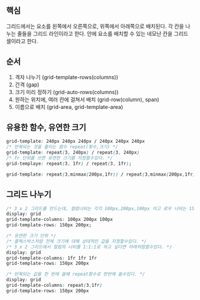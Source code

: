 ## 핵심
그리드에서는 요소를 왼쪽에서 오른쪽으로, 위쪽에서 아래쪽으로 배치된다. 각 칸을 나누는 줄들을 그리드 라인이라고 한다. 안에 요소를 배치할 수 있는 네모난 칸을 그리드 셀이라고 한다.

## 순서
1. 격자 나누기 (grid-template-rows(columns))
2. 간격 (gap)
3. 크기 미리 정하기 (grid-auto-rows(columns))
4. 원하는 위치에, 여러 칸에 걸쳐서 배치 (grid-row(column), span)
5. 이름으로 배치 (grid-area, grid-template-area)

## 유용한 함수, 유연한 크기
```CSS
grid-template: 240px 240px 240px / 240px 240px 240px
/* 반복되는 것을 줄이는 함수 repeat(횟수,크기) */
grid-template: repeat(3, 240px) / repeat(3, 240px)
/* fr 단위를 쓰면 유연한 크기를 지정할수있다. */
grid-templaye: repeat(3, 1fr) / repeat(3, 1fr);
```

```css
grid-template: repeat(3,minmax(200px,1fr)) / repeat(3,minmax(200px,1fr))
```

## 그리드 나누기
```CSS
/* 3 x 2 그리드를 만드는데, 컬럼너비는 각각 100px,200px,100px 이고 로우 너비는 150px 200px일때 */
display: grid
grid-template-columns: 100px 200px 100px
grid-template-rows: 150px 200px;
```
```CSS
/* 유연한 크기 단위 */
/* 플렉스박스처럼 전체 크기에 대해 상대적인 값을 지정할수있다. */
/* 3 x 2 그리드에서 컬럼의 너비를 1:1:1로 하고 싶다면 아래처럼할수있다. */
display: grid
grid-template-columns: 1fr 1fr 1fr
grid-template-rows: 150px 200px
```
```CSS
/* 반복되는 값을 한 번에 쓸때 repeat함수로 한번에 쓸수있다. */
display: grid
grid-template-columns: repeat(3,1fr)
grid-template-rows: 150px 200px
```